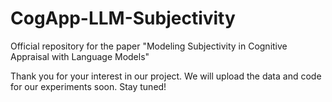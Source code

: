 # CogApp-LLM-Subjectivity
Official repository for the paper "Modeling Subjectivity in Cognitive Appraisal with Language Models"

Thank you for your interest in our project. We will upload the data and code for our experiments soon. Stay tuned!
